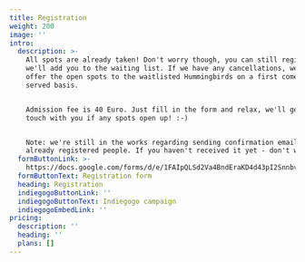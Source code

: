```yaml
---
title: Registration
weight: 200
image: ''
intro:
  description: >-
    All spots are already taken! Don't worry though, you can still register -
    we'll add you to the waiting list. If we have any cancellations, we will
    offer the open spots to the waitlisted Hummingbirds on a first come - first
    served basis.


    Admission fee is 40 Euro. Just fill in the form and relax, we'll get in
    touch with you if any spots open up! :-)


    Note: we're still in the works regarding sending confirmation emails for
    already registered people. If you haven't received it yet - don't worry! :-)
  formButtonLink: >-
    https://docs.google.com/forms/d/e/1FAIpQLSd2Va4BndEraKD4d43pI2SnnbvlgvhQ-JPy_X-aX125kv8qXQ/viewform
  formButtonText: Registration form
  heading: Registration
  indiegogoButtonLink: ''
  indiegogoButtonText: Indiegogo campaign
  indiegogoEmbedLink: ''
pricing:
  description: ''
  heading: ''
  plans: []
---
```


